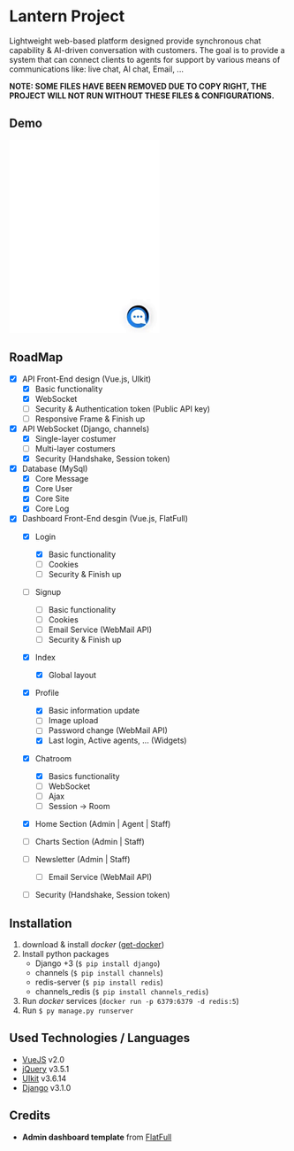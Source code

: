 # Lantern Project
Lightweight web-based platform designed provide synchronous chat capability &amp; AI-driven conversation with customers. The goal is to provide a system that can connect clients to agents for support by various means of communications like: live chat, AI chat, Email, ...

**NOTE: SOME FILES HAVE BEEN REMOVED DUE TO COPY RIGHT, THE PROJECT WILL NOT RUN WITHOUT THESE FILES & CONFIGURATIONS.**

## Demo
![gif](https://github.com/keivanipchihagh/Lantern-Project/blob/main/README%20files/gif-1.gif)

## RoadMap
- [x] API Front-End design (Vue.js, UIkit)
	- [x] Basic functionality
	- [x] WebSocket
	- [ ] Security & Authentication token (Public API key)
	- [ ] Responsive Frame & Finish up
- [x] API WebSocket (Django, channels)
	- [x] Single-layer costumer
	- [ ] Multi-layer costumers
	- [x] Security (Handshake, Session token)
- [x] Database (MySql)
	- [x] Core Message
	- [x] Core User
	- [x] Core Site
	- [x] Core Log
- [x] Dashboard Front-End desgin (Vue.js, FlatFull)
	- [x] Login
		- [x] Basic functionality
		- [ ] Cookies
		- [ ] Security & Finish up
	- [ ] Signup
		- [ ] Basic functionality
		- [ ] Cookies
		- [ ] Email Service (WebMail API)
		- [ ] Security & Finish up
	- [x] Index
		- [x] Global layout
	- [x] Profile
		- [x] Basic information update
		- [ ] Image upload
		- [ ] Password change (WebMail API)
		- [x] Last login, Active agents, ... (Widgets)
	- [x] Chatroom
		- [x] Basics functionality
		- [ ] WebSocket
		- [ ] Ajax
		- [ ] Session -> Room
	- [x] Home Section (Admin | Agent | Staff)
	- [ ] Charts Section (Admin | Staff)
	- [ ] Newsletter (Admin | Staff)
		- [ ] Email Service (WebMail API)
	- [ ] Security (Handshake, Session token)


## Installation
1. download & install *docker* ([get-docker](https://docs.docker.com/get-docker/))
2. Install python packages
	- Django +3 (```$ pip install django```)
	- channels (```$ pip install channels```)
 	- redis-server (```$ pip install redis```)
 	- channels_redis (```$ pip install channels_redis```)
3. Run *docker* services (```docker run -p 6379:6379 -d redis:5```)
4. Run ```$ py manage.py runserver ```

## Used Technologies / Languages
- [VueJS](www.vuejs.org) v2.0
- [jQuery](www.jquery.com) v3.5.1
- [UIkit](www.getuikit.com) v3.6.14
- [Django](www.djangoproject.com) v3.1.0

## Credits
- **Admin dashboard template** from [FlatFull](https://flatfull.com)
 
